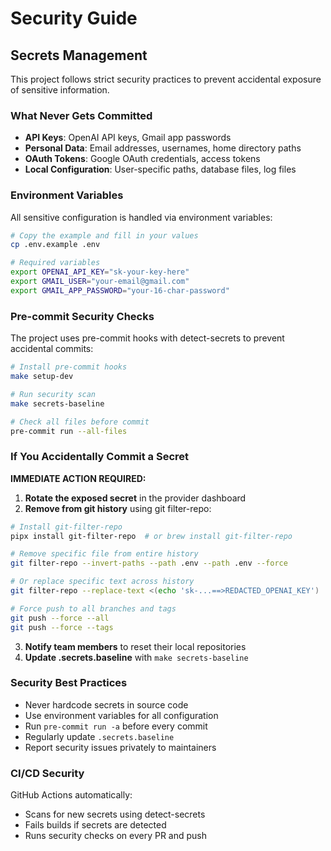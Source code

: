 # Security Guide

## Secrets Management

This project follows strict security practices to prevent accidental exposure of sensitive information.

### What Never Gets Committed

- **API Keys**: OpenAI API keys, Gmail app passwords
- **Personal Data**: Email addresses, usernames, home directory paths
- **OAuth Tokens**: Google OAuth credentials, access tokens
- **Local Configuration**: User-specific paths, database files, log files

### Environment Variables

All sensitive configuration is handled via environment variables:

```bash
# Copy the example and fill in your values
cp .env.example .env

# Required variables
export OPENAI_API_KEY="sk-your-key-here"
export GMAIL_USER="your-email@gmail.com"
export GMAIL_APP_PASSWORD="your-16-char-password"
```

### Pre-commit Security Checks

The project uses pre-commit hooks with detect-secrets to prevent accidental commits:

```bash
# Install pre-commit hooks
make setup-dev

# Run security scan
make secrets-baseline

# Check all files before commit
pre-commit run --all-files
```

### If You Accidentally Commit a Secret

**IMMEDIATE ACTION REQUIRED:**

1. **Rotate the exposed secret** in the provider dashboard
2. **Remove from git history** using git filter-repo:

```bash
# Install git-filter-repo
pipx install git-filter-repo  # or brew install git-filter-repo

# Remove specific file from entire history
git filter-repo --invert-paths --path .env --path .env --force

# Or replace specific text across history
git filter-repo --replace-text <(echo 'sk-...==>REDACTED_OPENAI_KEY')

# Force push to all branches and tags
git push --force --all
git push --force --tags
```

3. **Notify team members** to reset their local repositories
4. **Update .secrets.baseline** with `make secrets-baseline`

### Security Best Practices

- Never hardcode secrets in source code
- Use environment variables for all configuration
- Run `pre-commit run -a` before every commit
- Regularly update `.secrets.baseline`
- Report security issues privately to maintainers

### CI/CD Security

GitHub Actions automatically:
- Scans for new secrets using detect-secrets
- Fails builds if secrets are detected
- Runs security checks on every PR and push
